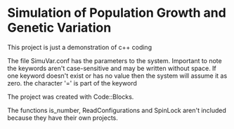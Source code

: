 # Simulation of Population Growth and Genetic Variation
This project is just a demonstration of c++ coding

The file SimuVar.conf has the parameters to the system.
    Important to note the keywords aren't case-sensitive and may be written without space.
    If one keyword doesn't exist or has no value then the system will assume it as zero.
    the character '=' is part of the keyword

The project was created with Code::Blocks.

The functions is_number, ReadConfigurations and SpinLock aren't included because they have their own projects.
